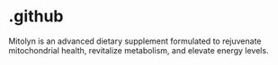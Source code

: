 # .github
Mitolyn is an advanced dietary supplement formulated to rejuvenate mitochondrial health, revitalize metabolism, and elevate energy levels.

